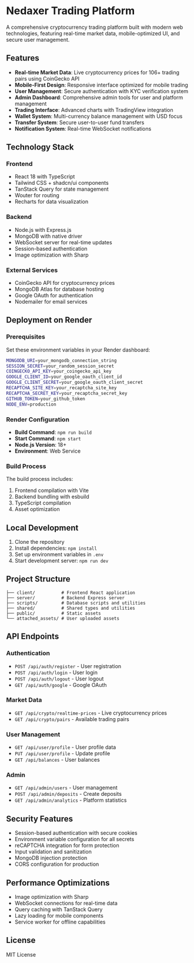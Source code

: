 # Nedaxer Trading Platform

A comprehensive cryptocurrency trading platform built with modern web technologies, featuring real-time market data, mobile-optimized UI, and secure user management.

## Features

- **Real-time Market Data**: Live cryptocurrency prices for 106+ trading pairs using CoinGecko API
- **Mobile-First Design**: Responsive interface optimized for mobile trading
- **User Management**: Secure authentication with KYC verification system
- **Admin Dashboard**: Comprehensive admin tools for user and platform management
- **Trading Interface**: Advanced charts with TradingView integration
- **Wallet System**: Multi-currency balance management with USD focus
- **Transfer System**: Secure user-to-user fund transfers
- **Notification System**: Real-time WebSocket notifications

## Technology Stack

### Frontend
- React 18 with TypeScript
- Tailwind CSS + shadcn/ui components
- TanStack Query for state management
- Wouter for routing
- Recharts for data visualization

### Backend
- Node.js with Express.js
- MongoDB with native driver
- WebSocket server for real-time updates
- Session-based authentication
- Image optimization with Sharp

### External Services
- CoinGecko API for cryptocurrency prices
- MongoDB Atlas for database hosting
- Google OAuth for authentication
- Nodemailer for email services

## Deployment on Render

### Prerequisites
Set these environment variables in your Render dashboard:

```bash
MONGODB_URI=your_mongodb_connection_string
SESSION_SECRET=your_random_session_secret
COINGECKO_API_KEY=your_coingecko_api_key
GOOGLE_CLIENT_ID=your_google_oauth_client_id
GOOGLE_CLIENT_SECRET=your_google_oauth_client_secret
RECAPTCHA_SITE_KEY=your_recaptcha_site_key
RECAPTCHA_SECRET_KEY=your_recaptcha_secret_key
GITHUB_TOKEN=your_github_token
NODE_ENV=production
```

### Render Configuration
- **Build Command**: `npm run build`
- **Start Command**: `npm start`
- **Node.js Version**: 18+
- **Environment**: Web Service

### Build Process
The build process includes:
1. Frontend compilation with Vite
2. Backend bundling with esbuild
3. TypeScript compilation
4. Asset optimization

## Local Development

1. Clone the repository
2. Install dependencies: `npm install`
3. Set up environment variables in `.env`
4. Start development server: `npm run dev`

## Project Structure

```
├── client/          # Frontend React application
├── server/          # Backend Express server
├── scripts/         # Database scripts and utilities
├── shared/          # Shared types and utilities
├── public/          # Static assets
└── attached_assets/ # User uploaded assets
```

## API Endpoints

### Authentication
- `POST /api/auth/register` - User registration
- `POST /api/auth/login` - User login
- `POST /api/auth/logout` - User logout
- `GET /api/auth/google` - Google OAuth

### Market Data
- `GET /api/crypto/realtime-prices` - Live cryptocurrency prices
- `GET /api/crypto/pairs` - Available trading pairs

### User Management
- `GET /api/user/profile` - User profile data
- `PUT /api/user/profile` - Update profile
- `GET /api/balances` - User balances

### Admin
- `GET /api/admin/users` - User management
- `POST /api/admin/deposits` - Create deposits
- `GET /api/admin/analytics` - Platform statistics

## Security Features

- Session-based authentication with secure cookies
- Environment variable configuration for all secrets
- reCAPTCHA integration for form protection
- Input validation and sanitization
- MongoDB injection protection
- CORS configuration for production

## Performance Optimizations

- Image optimization with Sharp
- WebSocket connections for real-time data
- Query caching with TanStack Query
- Lazy loading for mobile components
- Service worker for offline capabilities

## License

MIT License